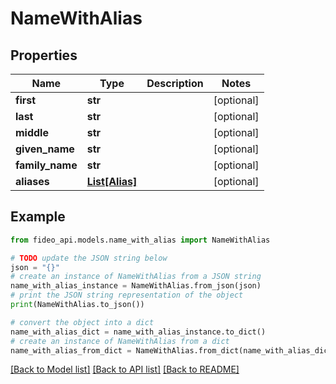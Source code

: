 # NameWithAlias


## Properties

Name | Type | Description | Notes
------------ | ------------- | ------------- | -------------
**first** | **str** |  | [optional] 
**last** | **str** |  | [optional] 
**middle** | **str** |  | [optional] 
**given_name** | **str** |  | [optional] 
**family_name** | **str** |  | [optional] 
**aliases** | [**List[Alias]**](Alias.md) |  | [optional] 

## Example

```python
from fideo_api.models.name_with_alias import NameWithAlias

# TODO update the JSON string below
json = "{}"
# create an instance of NameWithAlias from a JSON string
name_with_alias_instance = NameWithAlias.from_json(json)
# print the JSON string representation of the object
print(NameWithAlias.to_json())

# convert the object into a dict
name_with_alias_dict = name_with_alias_instance.to_dict()
# create an instance of NameWithAlias from a dict
name_with_alias_from_dict = NameWithAlias.from_dict(name_with_alias_dict)
```
[[Back to Model list]](../README.md#documentation-for-models) [[Back to API list]](../README.md#documentation-for-api-endpoints) [[Back to README]](../README.md)



